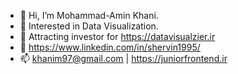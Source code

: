 - 👋 Hi, I’m Mohammad-Amin Khani.
- 👀 Interested in Data Visualization.
- 🌱 Attracting investor for https://datavisualzier.ir
- 💞️ https://www.linkedin.com/in/shervin1995/
- 📫 khanim97@gmail.com | https://juniorfrontend.ir 

<!---
Shervin1995/Shervin1995 is a ✨ special ✨ repository because its `README.md` (this file) appears on your GitHub profile.
You can click the Preview link to take a look at your changes.
--->
